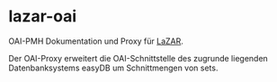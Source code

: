 # lazar-oai

OAI-PMH Dokumentation und Proxy für [LaZAR](http://lazar.gbv.de/).

Der OAI-Proxy erweitert die OAI-Schnittstelle des zugrunde liegenden
Datenbanksystems easyDB um Schnittmengen von sets.
